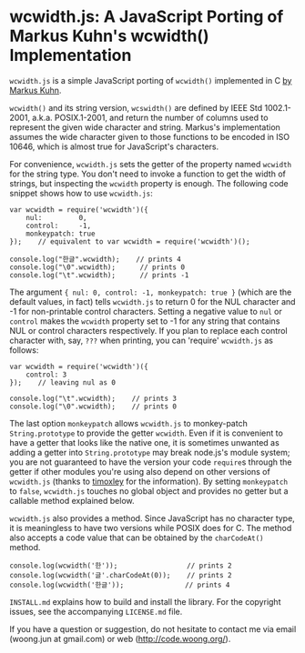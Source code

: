 wcwidth.js: A JavaScript Porting of Markus Kuhn's wcwidth() Implementation
==========================================================================

`wcwidth.js` is a simple JavaScript porting of `wcwidth()` implemented in C
[by Markus Kuhn](http://www.cl.cam.ac.uk/~mgk25/ucs/wcwidth.c).

`wcwidth()` and its string version, `wcswidth()` are defined by IEEE Std
1002.1-2001, a.k.a. POSIX.1-2001, and return the number of columns used to
represent the given wide character and string. Markus's implementation assumes
the wide character given to those functions to be encoded in ISO 10646, which
is almost true for JavaScript's characters.

For convenience, `wcwidth.js` sets the getter of the property named `wcwidth`
for the string type. You don't need to invoke a function to get the width of
strings, but inspecting the `wcwidth` property is enough. The following code
snippet shows how to use `wcwidth.js`:

    var wcwidth = require('wcwidth')({
        nul:         0,
        control:     -1,
        monkeypatch: true
    });    // equivalent to var wcwidth = require('wcwidth')();

    console.log("한글".wcwidth);    // prints 4
    console.log("\0".wcwidth);      // prints 0
    console.log("\t".wcwidth);      // prints -1

The argument `{ nul: 0, control: -1, monkeypatch: true }` (which are the
default values, in fact) tells `wcwidth.js` to return 0 for the NUL character
and -1 for non-printable control characters. Setting a negative value to `nul`
or `control` makes the `wcwidth` property set to -1 for any string that
contains NUL or control characters respectively. If you plan to replace each
control character with, say, `???` when printing, you can 'require'
`wcwidth.js` as follows:

    var wcwidth = require('wcwidth')({
        control: 3
    });    // leaving nul as 0

    console.log("\t".wcwidth);    // prints 3
    console.log("\0".wcwidth);    // prints 0

The last option `monkeypatch` allows `wcwidth.js` to monkey-patch
`String.prototype` to provide the getter `wcwidth`. Even if it is convenient to
have a getter that looks like the native one, it is sometimes unwanted as
adding a getter into `String.prototype` may break node.js's module system; you
are not guaranteed to have the version your code `require`s through the getter
if other modules you're using also depend on other versions of `wcwidth.js`
(thanks to [timoxley](https://github.com/timoxley) for the information). By
setting `monkeypatch` to `false`, `wcwidth.js` touches no global object and
provides no getter but a callable method explained below.

`wcwidth.js` also provides a method. Since JavaScript has no character type,
it is meaningless to have two versions while POSIX does for C. The method also
accepts a code value that can be obtained by the `charCodeAt()` method.

    console.log(wcwidth('한'));                 // prints 2
    console.log(wcwidth('글'.charCodeAt(0));    // prints 2
    console.log(wcwidth('한글'));               // prints 4

`INSTALL.md` explains how to build and install the library. For the copyright
issues, see the accompanying `LICENSE.md` file.

If you have a question or suggestion, do not hesitate to contact me via email
(woong.jun at gmail.com) or web (http://code.woong.org/).
